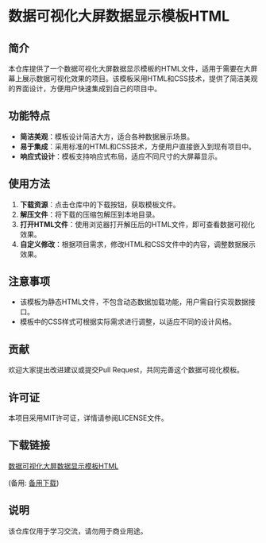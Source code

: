 # 数据可视化大屏数据显示模板HTML

## 简介

本仓库提供了一个数据可视化大屏数据显示模板的HTML文件，适用于需要在大屏幕上展示数据可视化效果的项目。该模板采用HTML和CSS技术，提供了简洁美观的界面设计，方便用户快速集成到自己的项目中。

## 功能特点

- **简洁美观**：模板设计简洁大方，适合各种数据展示场景。
- **易于集成**：采用标准的HTML和CSS技术，方便用户直接嵌入到现有项目中。
- **响应式设计**：模板支持响应式布局，适应不同尺寸的大屏幕显示。

## 使用方法

1. **下载资源**：点击仓库中的下载按钮，获取模板文件。
2. **解压文件**：将下载的压缩包解压到本地目录。
3. **打开HTML文件**：使用浏览器打开解压后的HTML文件，即可查看数据可视化效果。
4. **自定义修改**：根据项目需求，修改HTML和CSS文件中的内容，调整数据展示效果。

## 注意事项

- 该模板为静态HTML文件，不包含动态数据加载功能，用户需自行实现数据接口。
- 模板中的CSS样式可根据实际需求进行调整，以适应不同的设计风格。

## 贡献

欢迎大家提出改进建议或提交Pull Request，共同完善这个数据可视化模板。

## 许可证

本项目采用MIT许可证，详情请参阅LICENSE文件。

## 下载链接
[数据可视化大屏数据显示模板HTML](https://pan.quark.cn/s/a1cbdc0e52c1) 

(备用: [备用下载](https://pan.baidu.com/s/1CGiXeTVpOBHUUwEcdAPsjQ?pwd=1234))

## 说明

该仓库仅用于学习交流，请勿用于商业用途。
